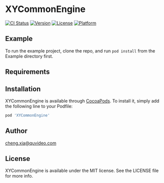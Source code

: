 # XYCommonEngine

[![CI Status](https://img.shields.io/travis/leon0206/XYCommonEngine.svg?style=flat)](https://travis-ci.org/leon0206/XYCommonEngine)
[![Version](https://img.shields.io/cocoapods/v/XYCommonEngine.svg?style=flat)](https://cocoapods.org/pods/XYCommonEngine)
[![License](https://img.shields.io/cocoapods/l/XYCommonEngine.svg?style=flat)](https://cocoapods.org/pods/XYCommonEngine)
[![Platform](https://img.shields.io/cocoapods/p/XYCommonEngine.svg?style=flat)](https://cocoapods.org/pods/XYCommonEngine)

## Example

To run the example project, clone the repo, and run `pod install` from the Example directory first.

## Requirements

## Installation

XYCommonEngine is available through [CocoaPods](https://cocoapods.org). To install
it, simply add the following line to your Podfile:

```ruby
pod 'XYCommonEngine'
```

## Author

cheng.xia@quvideo.com

## License

XYCommonEngine is available under the MIT license. See the LICENSE file for more info.
